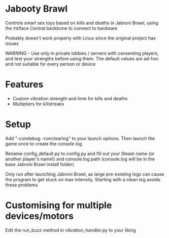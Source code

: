 # Jabooty Brawl

Controls smart sex toys based on kills and deaths in Jabroni Brawl, using the Intiface Central backbone to connect to hardware

Probably doesn't work properly with Linux since the original project has issues

WARNING - Use only in private lobbies / servers with consenting players, and test your strengths before using them. The default values are ad-hoc and not suitable for every person or device

# Features
- Custom vibration strength and time for kills and deaths
- Multipliers for killstreaks

# Setup
Add "-condebug -conclearlog" to your launch options. Then launch the game once to create the console log

Rename config_default.py to config.py and fill out your Steam name (or another player's name!) and console.log path (console.log will be in the base Jabroni Brawl install folder)

Only run after launching Jabroni Brawl, as large pre-existing logs can cause the program to get stuck on max intensity. Starting with a clean log avoids these problems

# Customising for multiple devices/motors

Edit the run_buzz method in vibration_handler.py to your liking
